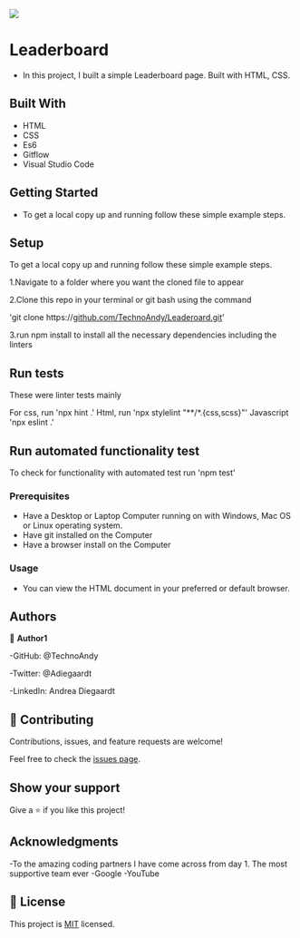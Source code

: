 ![](https://img.shields.io/badge/Microverse-blueviolet)

# Leaderboard

- In this project, I built a simple Leaderboard page. Built with HTML, CSS.

## Built With

- HTML
- CSS
- Es6
- Gitflow
- Visual Studio Code

## Getting Started

- To get a local copy up and running follow these simple example steps.

## Setup
To get a local copy up and running follow these simple example steps.

1.Navigate to a folder where you want the cloned file to appear

2.Clone this repo in your terminal or git bash using the command

'git clone https://[github.com/TechnoAndy/Leaderoard.git](https://github.com/TechnoAndy/Leaderboard)'

3.run npm install to install all the necessary dependencies including the linters

## Run tests
These were linter tests mainly

For css, run 'npx hint .'
Html, run 'npx stylelint "**/*.{css,scss}"'
Javascript 'npx eslint .'

## Run automated functionality test
To check for functionality with automated test run 'npm test'
### Prerequisites
- Have a Desktop or Laptop Computer running on with Windows, Mac OS or Linux operating system.
- Have git installed on the Computer
- Have a browser install on the Computer
### Usage
- You can view the HTML document in your preferred or default browser.
## Authors

👤 **Author1**

-GitHub: @TechnoAndy

-Twitter: @Adiegaardt

-LinkedIn: Andrea Diegaardt

## 🤝 Contributing

Contributions, issues, and feature requests are welcome!

Feel free to check the [issues page](../../issues/).

## Show your support

Give a ⭐️ if you like this project!

## Acknowledgments

-To the amazing coding partners I have come across from day 1. The most supportive team ever
-Google
-YouTube

## 📝 License

This project is [MIT](./LICENSE.MD) licensed.
